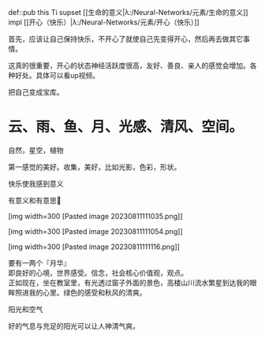 def::pub this Ti supset [[生命的意义|λ:/Neural-Networks/元素/生命的意义]] impl [[开心（快乐）|λ:/Neural-Networks/元素/开心（快乐）]] 


首先，应该让自己保持快乐，不开心了就使自己先变得开心，然后再去做其它事情。

这真的很重要，开心的状态神经活跃度很高，友好、善良、亲人的感觉会增加。各种好处。具体可以看up视频。

把自己变成宝库。
# 云、雨、鱼、月、光感、清风、空间。

自然，星空，植物

第一感觉的美好。收集，美好，比如光影，色彩，形状。

快乐使我感到意义

有意义和有意思🙂

[img width=300 [Pasted image 20230811111035.png]]


[img width=300 [Pasted image 20230811111054.png]]

[img width=300 [Pasted image 20230811111116.png]]

要有一两个『月华』  
即良好的心境，世界感受。信念，社会核心价值观，观点。  
正如现在，坐在教室里，有光透过窗子外面的景色，高楼山川流水繁星到达我的眼眸照进我的心里。绿色的感受和秋风的清爽。

阳光和空气

好的气息与充足的阳光可以让人神清气爽。